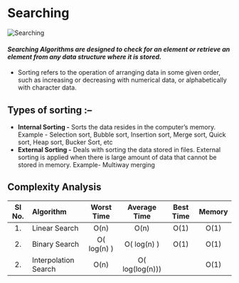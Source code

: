 # Searching

![Searching](https://github.com/nandanabhishek/Data-Structure/blob/main/Searching/searching.png)
#### *Searching Algorithms are designed to check for an element or retrieve an element from any data structure where it is stored.*
- Sorting refers to the operation of arranging data in some given order, such as increasing or decreasing with numerical data, or alphabetically with character data.

## Types of sorting :–
- **Internal Sorting -** Sorts the data resides in the computer’s memory. Example - Selection sort, Bubble sort, Insertion sort, Merge sort, Quick sort, Heap sort, Bucker Sort, etc
- **External Sorting -** Deals with sorting the data stored in files. External sorting is applied when there is large amount of data that cannot be stored in memory. Example- Multiway merging

## Complexity Analysis

| Sl No. | Algorithm | Worst Time | Average Time | Best Time | Memory |
| :---: | :--- | :---: | :---: | :---: | :---: 
| 1. | Linear Search | O(n) | O(n) | O(1) | O(1)|
| 2. | Binary Search | O( log(n) ) | O( log(n) ) | O(1) | O(1) |
| 2. | Interpolation Search | O(n) | O( log(log(n))) |  | O(1) |
